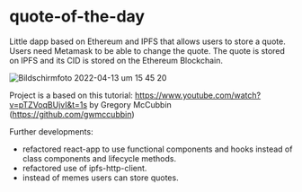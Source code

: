 # quote-of-the-day

Little dapp based on Ethereum and IPFS that allows users to store a quote.
Users need Metamask to be able to change the quote.
The quote is stored on IPFS and its CID is stored on the Ethereum Blockchain.

![Bildschirmfoto 2022-04-13 um 15 45 20](https://user-images.githubusercontent.com/48444166/163267554-6e80615a-4804-4557-a4ba-851c1e92dcf8.png)

Project is a based on this tutorial: https://www.youtube.com/watch?v=pTZVoqBUjvI&t=1s by Gregory McCubbin (https://github.com/gwmccubbin) 

Further developments: 
- refactored react-app to use functional components and hooks instead of class components and lifecycle methods.
- refactored use of ipfs-http-client.
- instead of memes users can store quotes.
 
